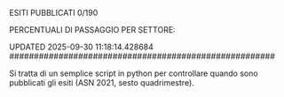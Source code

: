 ESITI PUBBLICATI 0/190 

PERCENTUALI DI PASSAGGIO PER SETTORE:

UPDATED 2025-09-30 11:18:14.428684
###################################################### 

Si tratta di un semplice script in python per controllare quando sono pubblicati gli esiti (ASN 2021, sesto quadrimestre).

